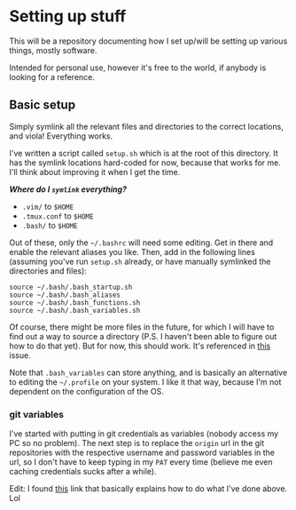 # Setting up stuff 

This will be a repository documenting how I set up/will be setting up various things, mostly software. 

Intended for personal use, however it's free to the world, if anybody is looking for a reference.

## Basic setup

Simply symlink all the relevant files and directories to the correct locations, and viola! Everything works.

I've written a script called `setup.sh` which is at the root of this directory. It has the symlink locations hard-coded for now, because that works for me. I'll think about improving it when I get the time.

***Where do I `symlink` everything?***

- `.vim/` to `$HOME`
- `.tmux.conf` to `$HOME`
- `.bash/` to `$HOME`

Out of these, only the `~/.bashrc` will need some editing. Get in there and enable the relevant aliases you like.
Then, add in the following lines (assuming you've run `setup.sh` already, or have manually symlinked the directories and files):

```
source ~/.bash/.bash_startup.sh
source ~/.bash/.bash_aliases
source ~/.bash/.bash_functions.sh
source ~/.bash/.bash_variables.sh
```

Of course, there might be more files in the future, for which I will have to find out a way to source a directory (P.S. I haven't been able to figure out how to do that yet). But for now, this should work. It's referenced in [this](https://github.com/jetejetteraiASAP/setups/issues/1) issue.

Note that `.bash_variables` can store anything, and is basically an alternative to editing the `~/.profile` on your system. I like it that way, because I'm not dependent on the configuration of the OS.


### git variables

I've started with putting in git credentials as variables (nobody access my PC so no problem). The next step is to replace the `origin` url in the git repositories with the respective username and password variables in the url, so I don't have to keep typing in my `PAT` every time (believe me even caching credentials sucks after a while).

Edit: I found [this](https://www.shellhacks.com/git-config-username-password-store-credentials/) link that basically explains how to do what I've done above. Lol
